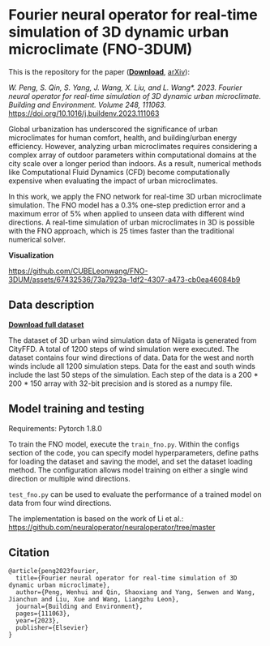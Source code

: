 # Fourier neural operator for real-time simulation of 3D dynamic urban microclimate (FNO-3DUM)

This is the repository for the paper ([**Download**](https://authors.elsevier.com/a/1iAqO1HudNBsbT), [arXiv](https://doi.org/10.48550/arXiv.2308.03985)):

_W. Peng, S. Qin, S. Yang, J. Wang, X. Liu, and L. Wang*. 2023. Fourier neural operator for real-time simulation of 3D dynamic urban microclimate. Building and Environment. Volume 248, 111063._
https://doi.org/10.1016/j.buildenv.2023.111063

Global urbanization has underscored the significance of urban microclimates for human comfort, health, and building/urban energy efficiency. However, analyzing urban microclimates requires considering a complex array of outdoor parameters within computational domains at the city scale over a longer period than indoors. As a result, numerical methods like Computational Fluid Dynamics (CFD) become computationally expensive when evaluating the impact of urban microclimates. 

In this work, we apply the FNO network for real-time 3D urban microclimate simulation. The FNO model has a 0.3% one-step prediction error and a maximum error of 5% when applied to unseen data with different wind directions. A real-time simulation of urban microclimates in 3D is possible with the FNO approach, which is 25 times faster than the traditional numerical solver.

**Visualization**

https://github.com/CUBELeonwang/FNO-3DUM/assets/67432536/73a7923a-1df2-4307-a473-cb0ea46084b9

## Data description

[**Download full dataset**](https://www.kaggle.com/datasets/shaoxiangqin/cityffd-3d-urban-wind-simulation-niigata)

The dataset of 3D urban wind simulation data of Niigata is generated from CityFFD. A total of 1200 steps of wind simulation were executed. The dataset contains four wind directions of data. Data for the west and north winds include all 1200 simulation steps. Data for the east and south winds include the last 50 steps of the simulation. Each step of the data is a 200 * 200 * 150 array with 32-bit precision and is stored as a numpy file.


## Model training and testing

Requirements: Pytorch 1.8.0

To train the FNO model, execute the `train_fno.py`. Within the configs section of the code, you can specify model hyperparameters, define paths for loading the dataset and saving the model, and set the dataset loading method. The configuration allows model training on either a single wind direction or multiple wind directions. 

`test_fno.py` can be used to evaluate the performance of a trained model on data from four wind directions.

The implementation is based on the work of Li et al.:
https://github.com/neuraloperator/neuraloperator/tree/master


## Citation
```
@article{peng2023fourier,
  title={Fourier neural operator for real-time simulation of 3D dynamic urban microclimate},
  author={Peng, Wenhui and Qin, Shaoxiang and Yang, Senwen and Wang, Jianchun and Liu, Xue and Wang, Liangzhu Leon},
  journal={Building and Environment},
  pages={111063},
  year={2023},
  publisher={Elsevier}
}
```
